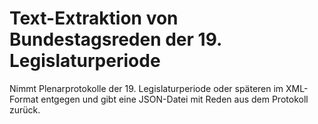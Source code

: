 # Text-Extraktion von Bundestagsreden der 19. Legislaturperiode
Nimmt Plenarprotokolle der 19. Legislaturperiode oder späteren im XML-Format entgegen und gibt eine JSON-Datei mit Reden aus dem Protokoll zurück.